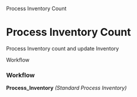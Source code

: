 
Process Inventory Count
# Process Inventory Count


Process Inventory count and update Inventory

Workflow
### Workflow

**Process_Inventory**
 *(Standard Process Inventory)*
